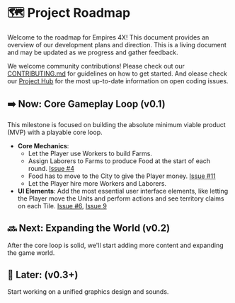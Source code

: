 # 🗺️ Project Roadmap
Welcome to the roadmap for Empires 4X! This document provides an overview of our development plans and direction. This is a living document and may be updated as we progress and gather feedback.

We welcome community contributions! Please check out our [CONTRIBUTING.md](https://github.com/YodasWs/Empires-4x/tree/master?tab=contributing-ov-file) for guidelines on how to get started.
And olease check our [Project Hub](https://github.com/users/YodasWs/projects/3) for the most up-to-date information on open coding issues.

## ➡️ Now: Core Gameplay Loop (v0.1)
This milestone is focused on building the absolute minimum viable product (MVP) with a playable core loop.
- **Core Mechanics**:
  - Let the Player use Workers to build Farms.
  - Assign Laborers to Farms to produce Food at the start of each round.
    [Issue #4](https://github.com/YodasWs/Empires-4x/issues/4)
  - Food has to move to the City to give the Player money.
    [Issue #11](https://github.com/YodasWs/Empires-4x/issues/11)
  - Let the Player hire more Workers and Laborers.
- **UI Elements**: Add the most essential user interface elements, like letting the Player move the Units and perform actions and see territory claims on each Tile.
  [Issue #6](https://github.com/YodasWs/Empires-4x/issues/6), [Issue 9](https://github.com/YodasWs/Empires-4x/issues/9)

## 🔜 Next: Expanding the World (v0.2)
After the core loop is solid, we'll start adding more content and expanding the game world.

## 🌟 Later: (v0.3+)
Start working on a unified graphics design and sounds.
